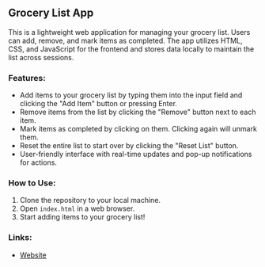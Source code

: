 ## Grocery List App

This is a lightweight web application for managing your grocery list. Users can add, remove, and mark items as completed. The app utilizes HTML, CSS, and JavaScript for the frontend and stores data locally to maintain the list across sessions.

### Features:
- Add items to your grocery list by typing them into the input field and clicking the "Add Item" button or pressing Enter.
- Remove items from the list by clicking the "Remove" button next to each item.
- Mark items as completed by clicking on them. Clicking again will unmark them.
- Reset the entire list to start over by clicking the "Reset List" button.
- User-friendly interface with real-time updates and pop-up notifications for actions.

### How to Use:
1. Clone the repository to your local machine.
2. Open `index.html` in a web browser.
3. Start adding items to your grocery list!

### Links:
- [Website](https://grocery-list.tiiny.site)
